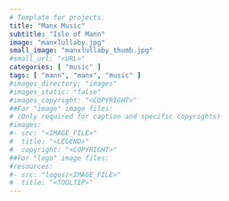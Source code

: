 ```yaml
---
# Template for projects.
title: "Manx Music"
subtitle: "Isle of Mann"
image: "manxlullaby.jpg"
small_image: "manxlullaby_thumb.jpg"
#small_url: "<URL>"
categories: [ "music" ]
tags: [ "mann", "manx", "music" ]
#images_directory; "images"
#images_static: "false"
#images_copyright: "<COPYRIGHT>"
##For "image" image files:
# (Only required for caption and specific copyrights)
#images:
#- src: "<IMAGE_FILE>"
#  title: "<LEGEND>"
#  copyright: "<COPYRIGHT>"
##For "logo" image files:
#resources:
#- src: "logos/<IMAGE_FILE>"
#  title: "<TOOLTIP>"
---
```


